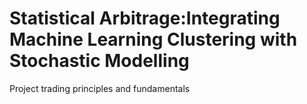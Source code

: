 # Statistical Arbitrage:Integrating Machine Learning Clustering with Stochastic Modelling
Project trading principles and fundamentals
